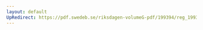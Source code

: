 ```yaml
---
layout: default
UpRedirect: https://pdf.swedeb.se/riksdagen-volumeG-pdf/199394/reg_199394/reg_199394_0277.pdf
---
```

